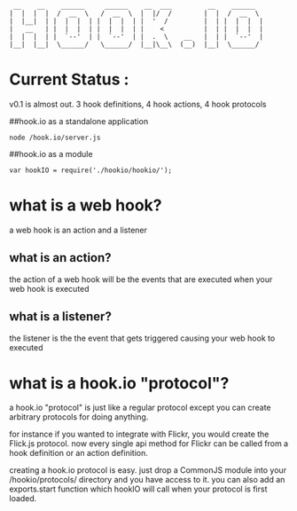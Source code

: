      __    __    ______     ______    __  ___         __    ______   
    |  |  |  |  /  __  \   /  __  \  |  |/  /        |  |  /  __  \  
    |  |__|  | |  |  |  | |  |  |  | |  '  /         |  | |  |  |  | 
    |   __   | |  |  |  | |  |  |  | |    <          |  | |  |  |  | 
    |  |  |  | |  `--'  | |  `--'  | |  .  \    __   |  | |  `--'  | 
    |__|  |__|  \______/   \______/  |__|\__\  (__)  |__|  \______/  
                                                                 
# Current Status : 
v0.1 is almost out. 3 hook definitions, 4 hook actions, 4 hook protocols


##hook.io as a standalone application

    node /hook.io/server.js
    

##hook.io as a module

    var hookIO = require('./hookio/hookio/');



# what is a web hook?

a web hook is an action and a listener

## what is an action?
the action of a web hook will be the events that are executed when your web hook is executed


## what is a listener?
the listener is the the event that gets triggered causing your web hook to executed


# what is a hook.io "protocol"?

a hook.io "protocol" is just like a regular protocol except you can create arbitrary protocols for doing anything. 

for instance if you wanted to integrate with Flickr, you would create the Flick.js protocol. now every single api method for Flickr can be called from a hook definition or an action definition.

creating a hook.io protocol is easy. just drop a CommonJS module into your /hookio/protocols/ directory and you have access to it. you can also add an exports.start function which hookIO will call when your protocol is first loaded. 



    

